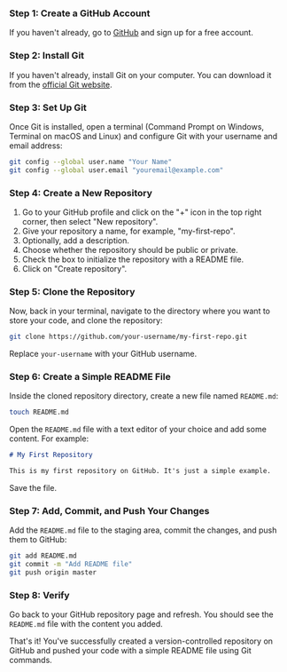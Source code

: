 ### Step 1: Create a GitHub Account

If you haven't already, go to [GitHub](https://github.com/) and sign up for a free account.

### Step 2: Install Git

If you haven't already, install Git on your computer. You can download it from the [official Git website](https://git-scm.com/).

### Step 3: Set Up Git

Once Git is installed, open a terminal (Command Prompt on Windows, Terminal on macOS and Linux) and configure Git with your username and email address:

```bash
git config --global user.name "Your Name"
git config --global user.email "youremail@example.com"
```

### Step 4: Create a New Repository

1. Go to your GitHub profile and click on the "+" icon in the top right corner, then select "New repository".
2. Give your repository a name, for example, "my-first-repo".
3. Optionally, add a description.
4. Choose whether the repository should be public or private.
5. Check the box to initialize the repository with a README file.
6. Click on "Create repository".

### Step 5: Clone the Repository

Now, back in your terminal, navigate to the directory where you want to store your code, and clone the repository:

```bash
git clone https://github.com/your-username/my-first-repo.git
```

Replace `your-username` with your GitHub username.

### Step 6: Create a Simple README File

Inside the cloned repository directory, create a new file named `README.md`:

```bash
touch README.md
```

Open the `README.md` file with a text editor of your choice and add some content. For example:

```markdown
# My First Repository

This is my first repository on GitHub. It's just a simple example.
```

Save the file.

### Step 7: Add, Commit, and Push Your Changes

Add the `README.md` file to the staging area, commit the changes, and push them to GitHub:

```bash
git add README.md
git commit -m "Add README file"
git push origin master
```

### Step 8: Verify

Go back to your GitHub repository page and refresh. You should see the `README.md` file with the content you added.

That's it! You've successfully created a version-controlled repository on GitHub and pushed your code with a simple README file using Git commands.